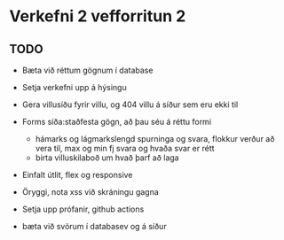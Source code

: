# Verkefni 2 vefforritun 2




## TODO

- Bæta við réttum gögnum í database
- Setja verkefni upp á hýsingu
- Gera villusíðu fyrir villu, og 404 villu á síður sem eru ekki til
- Forms síða:staðfesta gögn, að þau séu á réttu formi
    - hámarks og lágmarkslengd spurninga og svara, flokkur verður að vera til, max og min fj svara og hvaða svar er rétt
    - birta villuskilaboð um hvað þarf að laga
- Einfalt útlit, flex og responsive

- Öryggi, nota xss við skráningu gagna
- Setja upp prófanir, github actions


- bæta við svörum í databasev og á síður


